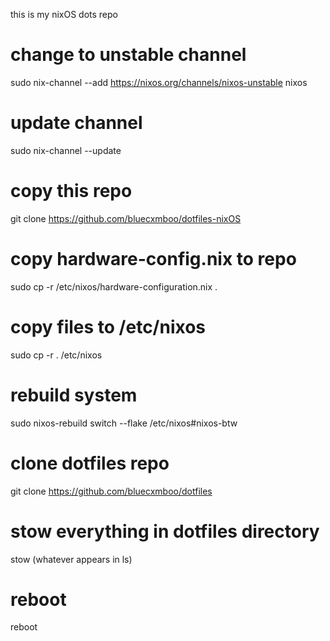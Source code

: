 this is my nixOS dots repo

# change to unstable channel
sudo nix-channel --add https://nixos.org/channels/nixos-unstable nixos

# update channel
sudo nix-channel --update
# copy this repo
git clone https://github.com/bluecxmboo/dotfiles-nixOS

# copy hardware-config.nix to repo 
sudo cp -r /etc/nixos/hardware-configuration.nix .
# copy files to /etc/nixos
sudo cp -r . /etc/nixos

# rebuild system
sudo nixos-rebuild switch --flake /etc/nixos#nixos-btw

# clone dotfiles repo
git clone https://github.com/bluecxmboo/dotfiles

# stow everything in dotfiles directory
stow (whatever appears in ls)

# reboot
reboot
